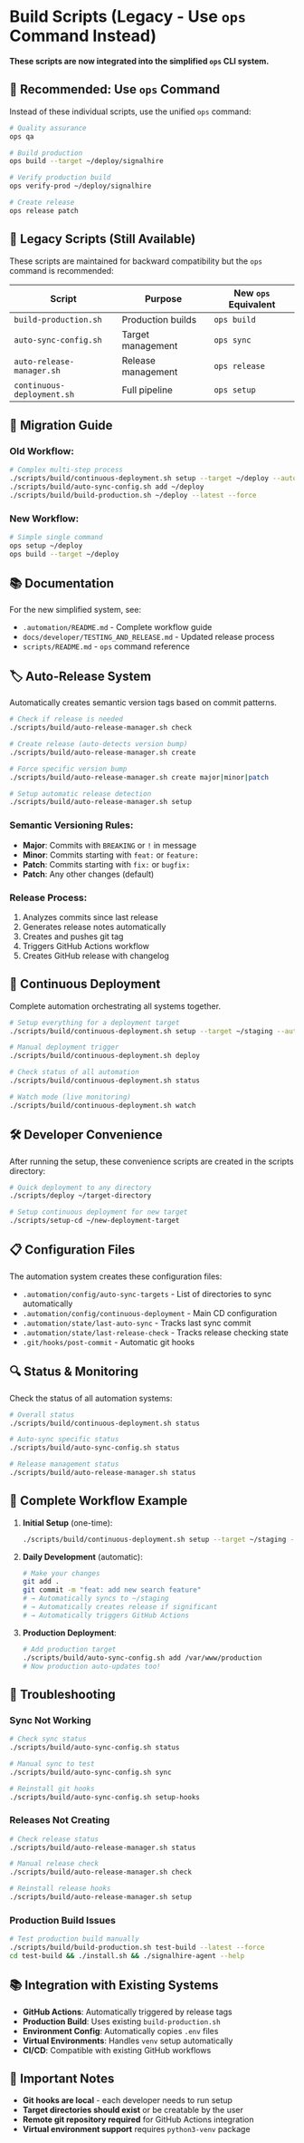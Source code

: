 # Build Scripts (Legacy - Use `ops` Command Instead)

**These scripts are now integrated into the simplified `ops` CLI system.**

## 🚀 Recommended: Use `ops` Command

Instead of these individual scripts, use the unified `ops` command:

```bash
# Quality assurance
ops qa

# Build production
ops build --target ~/deploy/signalhire

# Verify production build
ops verify-prod ~/deploy/signalhire

# Create release
ops release patch
```

## 📁 Legacy Scripts (Still Available)

These scripts are maintained for backward compatibility but the `ops` command is recommended:

| Script | Purpose | New `ops` Equivalent |
|--------|---------|---------------------|
| `build-production.sh` | Production builds | `ops build` |
| `auto-sync-config.sh` | Target management | `ops sync` |
| `auto-release-manager.sh` | Release management | `ops release` |
| `continuous-deployment.sh` | Full pipeline | `ops setup` |

## 🔄 Migration Guide

### Old Workflow:
```bash
# Complex multi-step process
./scripts/build/continuous-deployment.sh setup --target ~/deploy --auto-release
./scripts/build/auto-sync-config.sh add ~/deploy
./scripts/build/build-production.sh ~/deploy --latest --force
```

### New Workflow:
```bash
# Simple single command
ops setup ~/deploy
ops build --target ~/deploy
```

## 📚 Documentation

For the new simplified system, see:
- `.automation/README.md` - Complete workflow guide
- `docs/developer/TESTING_AND_RELEASE.md` - Updated release process
- `scripts/README.md` - `ops` command reference

## 🏷️ Auto-Release System

Automatically creates semantic version tags based on commit patterns.

```bash
# Check if release is needed
./scripts/build/auto-release-manager.sh check

# Create release (auto-detects version bump)
./scripts/build/auto-release-manager.sh create

# Force specific version bump
./scripts/build/auto-release-manager.sh create major|minor|patch

# Setup automatic release detection
./scripts/build/auto-release-manager.sh setup
```

### Semantic Versioning Rules:
- **Major**: Commits with `BREAKING` or `!` in message
- **Minor**: Commits starting with `feat:` or `feature:`
- **Patch**: Commits starting with `fix:` or `bugfix:`
- **Patch**: Any other changes (default)

### Release Process:
1. Analyzes commits since last release
2. Generates release notes automatically
3. Creates and pushes git tag
4. Triggers GitHub Actions workflow
5. Creates GitHub release with changelog

## 🚀 Continuous Deployment

Complete automation orchestrating all systems together.

```bash
# Setup everything for a deployment target
./scripts/build/continuous-deployment.sh setup --target ~/staging --auto-release

# Manual deployment trigger
./scripts/build/continuous-deployment.sh deploy

# Check status of all automation
./scripts/build/continuous-deployment.sh status

# Watch mode (live monitoring)
./scripts/build/continuous-deployment.sh watch
```

## 🛠️ Developer Convenience

After running the setup, these convenience scripts are created in the scripts directory:

```bash
# Quick deployment to any directory
./scripts/deploy ~/target-directory

# Setup continuous deployment for new target
./scripts/setup-cd ~/new-deployment-target
```

## 📋 Configuration Files

The automation system creates these configuration files:

- `.automation/config/auto-sync-targets` - List of directories to sync automatically
- `.automation/config/continuous-deployment` - Main CD configuration
- `.automation/state/last-auto-sync` - Tracks last sync commit
- `.automation/state/last-release-check` - Tracks release checking state
- `.git/hooks/post-commit` - Automatic git hooks

## 🔍 Status & Monitoring

Check the status of all automation systems:

```bash
# Overall status
./scripts/build/continuous-deployment.sh status

# Auto-sync specific status
./scripts/build/auto-sync-config.sh status

# Release management status
./scripts/build/auto-release-manager.sh status
```

## 🎯 Complete Workflow Example

1. **Initial Setup** (one-time):
   ```bash
   ./scripts/build/continuous-deployment.sh setup --target ~/staging --auto-release
   ```

2. **Daily Development** (automatic):
   ```bash
   # Make your changes
   git add .
   git commit -m "feat: add new search feature"
   # → Automatically syncs to ~/staging
   # → Automatically creates release if significant
   # → Automatically triggers GitHub Actions
   ```

3. **Production Deployment**:
   ```bash
   # Add production target
   ./scripts/build/auto-sync-config.sh add /var/www/production
   # Now production auto-updates too!
   ```

## 🔧 Troubleshooting

### Sync Not Working
```bash
# Check sync status
./scripts/build/auto-sync-config.sh status

# Manual sync to test
./scripts/build/auto-sync-config.sh sync

# Reinstall git hooks
./scripts/build/auto-sync-config.sh setup-hooks
```

### Releases Not Creating
```bash
# Check release status
./scripts/build/auto-release-manager.sh status

# Manual release check
./scripts/build/auto-release-manager.sh check

# Reinstall release hooks
./scripts/build/auto-release-manager.sh setup
```

### Production Build Issues
```bash
# Test production build manually
./scripts/build/build-production.sh test-build --latest --force
cd test-build && ./install.sh && ./signalhire-agent --help
```

## 📚 Integration with Existing Systems

- **GitHub Actions**: Automatically triggered by release tags
- **Production Build**: Uses existing `build-production.sh`
- **Environment Config**: Automatically copies `.env` files
- **Virtual Environments**: Handles `venv` setup automatically
- **CI/CD**: Compatible with existing GitHub workflows

## 🚨 Important Notes

- **Git hooks are local** - each developer needs to run setup
- **Target directories should exist** or be creatable by the user
- **Remote git repository required** for GitHub Actions integration
- **Virtual environment support** requires `python3-venv` package
